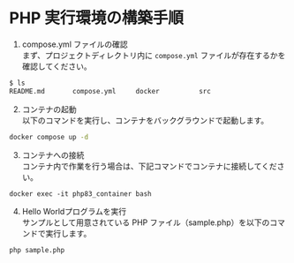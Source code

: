 # PHP 実行環境の構築手順
1. compose.yml ファイルの確認  
まず、プロジェクトディレクトリ内に `compose.yml` ファイルが存在するかを確認してください。
```bash
$ ls
README.md       compose.yml     docker          src
```

2. コンテナの起動  
以下のコマンドを実行し、コンテナをバックグラウンドで起動します。
```bash
docker compose up -d
```

3. コンテナへの接続  
コンテナ内で作業を行う場合は、下記コマンドでコンテナに接続してください。
```
docker exec -it php83_container bash
```

4. Hello Worldプログラムを実行  
サンプルとして用意されている PHP ファイル（sample.php）を以下のコマンドで実行します。
```bash
php sample.php
```
